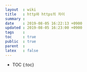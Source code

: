 ```yaml
---
layout  : wiki
title   : http와 https의 차이
summary : 
date    : 2019-08-05 16:22:13 +0900
updated : 2019-08-05 16:23:00 +0900
tags    : 
toc     : true
public  : true
parent  : 
latex   : false
---
```

* TOC
{:toc}

## 


